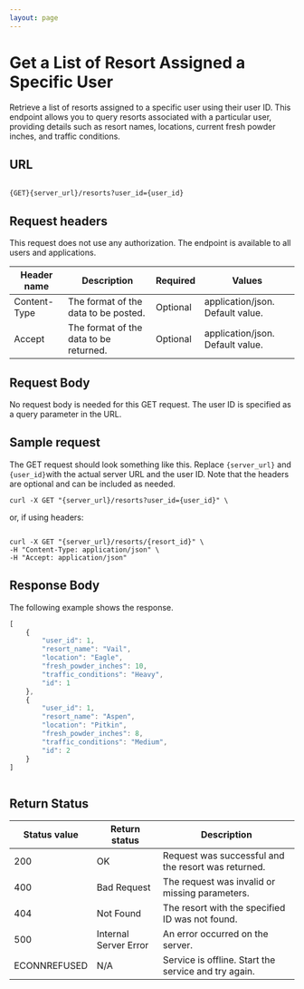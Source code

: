 ```yaml
---
layout: page
---
```


# Get a List of Resort Assigned a Specific User

Retrieve a list of resorts assigned to a specific user using their user ID. This endpoint allows you to query resorts associated with a particular user, providing details such as resort names, locations, current fresh powder inches, and traffic conditions.

## URL

```shell

{GET}{server_url}/resorts?user_id={user_id}
```

## Request headers

This request does not use any authorization. The endpoint is available to all users and applications.

| Header name | Description | Required | Values |
| -------------- | ------ | ------------ |------------ |
| Content-Type | The format of the data to be posted. | Optional | application/json. Default value.  |
| Accept | The format of the data to be returned. | Optional | application/json. Default value. |

## Request Body

No request body is needed for this GET request. The user ID is specified as a query parameter in the URL.

## Sample request

The GET request should look something like this. Replace `{server_url}` and `{user_id}`with the actual server URL and the user ID. Note that the headers are optional and can be included as needed.

```shell
curl -X GET "{server_url}/resorts?user_id={user_id}" \
```

or, if using headers:

```shell

curl -X GET "{server_url}/resorts/{resort_id}" \
-H "Content-Type: application/json" \
-H "Accept: application/json"
```

## Response Body

The following example shows the response.

```js
[
    {
        "user_id": 1,
        "resort_name": "Vail",
        "location": "Eagle",
        "fresh_powder_inches": 10,
        "traffic_conditions": "Heavy",
        "id": 1
    },
    {
        "user_id": 1,
        "resort_name": "Aspen",
        "location": "Pitkin",
        "fresh_powder_inches": 8,
        "traffic_conditions": "Medium",
        "id": 2
    }
]



```

## Return Status

| Status value    | Return status         | Description                                    |
|-----------------|-----------------------|------------------------------------------------|
| 200             | OK                    | Request was successful and the resort was returned.|
| 400             | Bad Request           | The request was invalid or missing parameters. |
| 404             | Not Found             | The resort with the specified ID was not found. |
| 500             | Internal Server Error | An error occurred on the server.               |
| ECONNREFUSED    | N/A                   | Service is offline. Start the service and try again. |
